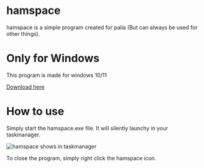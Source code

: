 # hamspace
hamspace is a simple program created for palia (But can always be used for other things).

# Only for Windows
This program is made for windows 10/11

[Download here](https://github.com/Smoshed/hamspace/archive/refs/heads/main.zip)

# How to use
Simply start the hamspace.exe file.
It will silently launchy in your taskmanager.

![hamspace shows in taskmanager](https://i.imgur.com/sRNpGHs.png)

To close the program, simply right click the hamspace icon.
